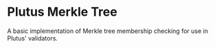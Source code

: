 # Plutus Merkle Tree

A basic implementation of Merkle tree membership checking for use in Plutus' validators.
